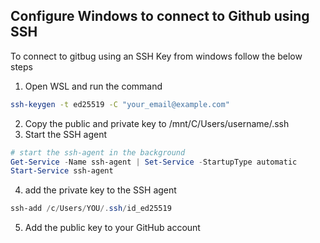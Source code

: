 ## Configure Windows to connect to Github using SSH

To connect to gitbug using an SSH Key from windows follow the below steps
1. Open WSL and run the command 
```bash
ssh-keygen -t ed25519 -C "your_email@example.com"
```
2. Copy the public and private key to /mnt/C/Users/username/.ssh
3. Start the SSH agent
```powershell
# start the ssh-agent in the background
Get-Service -Name ssh-agent | Set-Service -StartupType automatic
Start-Service ssh-agent
```
4. add the private key to the SSH agent
```powershell
ssh-add /c/Users/YOU/.ssh/id_ed25519
```
5. Add the public key to your GitHub account